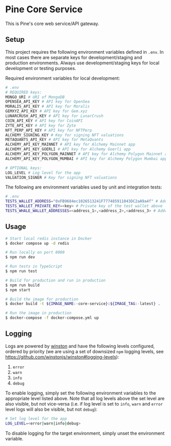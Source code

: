 # Pine Core Service

This is Pine's core web service/API gateway.

## Setup

This project requires the following environment variables defined in `.env`. In most cases there are separate keys for development/staging and production environments. Always use development/staging keys for local development or testing purposes.

Required environment variables for local development:
```sh
# .env
# REQUIRED keys:
MONGO_URI # URI of MongoDB
OPENSEA_API_KEY # API key for OpenSea
MORALIS_API_KEY # API key for Moralis
GEMXYZ_API_KEY # API key for Gem.xyz
LUNARCRUSH_API_KEY # API key for LunarCrush
COIN_API_KEY # API key for CoinAPI
ZYTE_API_KEY # API key for Zyte
NFT_PERP_API_KEY # API key for NFTPerp
ALCHEMY_SIGNING_KEY # Key for signing NFT valuations
METAQUANTS_API_KEY # API key for MetaQuants
ALCHEMY_API_KEY_MAINNET # API key for Alchemy Mainnet app
ALCHEMY_API_KEY_GOERLI # API key for Alchemy Goerli app
ALCHEMY_API_KEY_POLYGON_MAINNET # API key for Alchemy Polygon Mainnet app
ALCHEMY_API_KEY_POLYGON_MUMBAI # API key for Alchemy Polygon Mumbai app

# OPTIONAL keys:
LOG_LEVEL # Log level for the app
VALUATION_SIGNER # Key for signing NFT valuations
```

The following are environment variables used by unit and integration tests:

```sh
# .env
TESTS_WALLET_ADDRESS="0xFB9684ec1026513241F777485911043DC2aA9a4f" # Address of wallet to assume when running unit/integration tests
TESTS_WALLET_PRIVATE_KEY=<key> # Private key of the test wallet above
TESTS_WHALE_WALLET_ADDRESSES=<address_1>,<address_2>,<address_3> # Addresses of third-party wallets that should be tested against when running unit/integration tests
```

## Usage

```sh
# Start local redis instance in Docker
$ docker compose up -d redis

# Run locally on port 8080
$ npm run dev

# Run tests in TypeScript
$ npm run test

# Build for production and run in production
$ npm run build
$ npm start

# Build the image for production
$ docker build -t ${IMAGE_NAME:-core-service}:${IMAGE_TAG:-latest} .

# Run the image in production
$ docker-compose -f docker-compose.yml up
```

## Logging

Logs are powered by [winston](https://github.com/winstonjs/winston) and have the following levels configured, ordered by priority (we are using a set of downsized `npm` logging levels, see https://github.com/winstonjs/winston#logging-levels):

1. `error`
2. `warn`
3. `info`
4. `debug`

To enable logging, simply set the following environment variables to the appropriate level listed above. Note that all log levels above the set level are also visible, but not vice-versa (i.e. if log level is set to `info`, `warn` and `error` level logs will also be visible, but not `debug`):

```sh
# Set log level for the app
LOG_LEVEL=<error|warn|info|debug>
```

To disable logging for the target environment, simply unset the environment variable.
